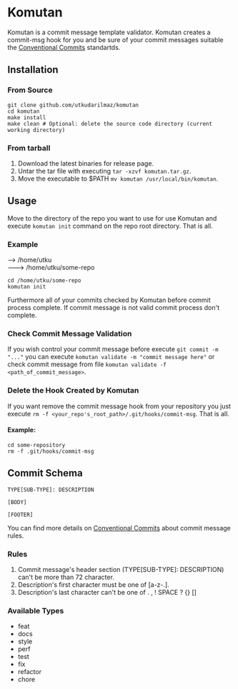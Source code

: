 # Komutan

Komutan is a commit message template validator. Komutan creates a commit-msg
hook for you and be sure of your commit messages suitable the
[Conventional Commits][d1d6b24a] standartds.

## Installation

### From Source

```console
git clone github.com/utkudarilmaz/komutan
cd komutan
make install
make clean # Optional: delete the source code directory (current working directory)
```
### From tarball

1.  Download the latest binaries for release page.
2.  Untar the tar file with executing `tar -xzvf komutan.tar.gz`.
3.  Move the executable to $PATH `mv komutan /usr/local/bin/komutan`.

## Usage

Move to the directory of the repo you want to use for use Komutan and execute
`komutan init` command on the repo root directory. That is all.

### Example

--> /home/utku  
---> /home/utku/some-repo

```console
cd /home/utku/some-repo
komutan init
```

Furthermore all of your commits checked by Komutan before commit process
complete. If commit message is not valid commit process don't complete.

### Check Commit Message Validation

If you wish control your commit message before execute `git commit -m "..."`
you can execute `komutan validate -m "commit message here"` or check commit
message from file `komutan validate -f <path_of_commit_message>`.

### Delete the Hook Created by Komutan

If you want remove the commit message hook from your repository you just execute
`rm -f <your_repo's_root_path>/.git/hooks/commit-msg`. That is all.

#### Example:

```console
cd some-repository
rm -f .git/hooks/commit-msg
```

## Commit Schema

```
TYPE[SUB-TYPE]: DESCRIPTION

[BODY]

[FOOTER]
```

You can find more details on [Conventional Commits][d1d6b24a]
about commit message rules.

### Rules

1. Commit message's header section (TYPE[SUB-TYPE]: DESCRIPTION) can't be more
   than 72 character.
2. Description's first character must be one of [a-z-.].
3. Description's last character can't be one of . , ! SPACE ? {} []

### Available Types

+   feat
+   docs
+   style
+   perf
+   test
+   fix
+   refactor
+   chore

[d1d6b24a]: https://www.conventionalcommits.org "Conventional Commits"
